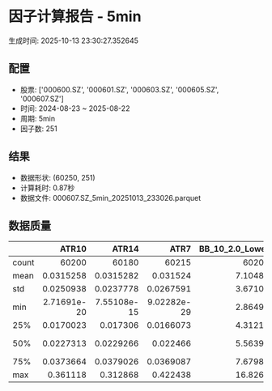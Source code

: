 # 因子计算报告 - 5min

生成时间: 2025-10-13 23:30:27.352645

## 配置

- 股票: ['000600.SZ', '000601.SZ', '000603.SZ', '000605.SZ', '000607.SZ']
- 时间: 2024-08-23 ~ 2025-08-22
- 周期: 5min
- 因子数: 251

## 结果

- 数据形状: (60250, 251)
- 计算耗时: 0.87秒
- 数据文件: 000607.SZ_5min_20251013_233026.parquet

## 数据质量

|       |           ATR10 |           ATR14 |            ATR7 |   BB_10_2.0_Lower |   BB_10_2.0_Middle |   BB_10_2.0_Upper |   BB_10_2.0_Width |   BB_15_2.0_Lower |   BB_15_2.0_Middle |   BB_15_2.0_Upper |   BB_15_2.0_Width |   BB_20_2.0_Lower |   BB_20_2.0_Middle |   BB_20_2.0_Upper |   BB_20_2.0_Width |     BOLB_20 |        CCI10 |        CCI14 |        CCI20 |       EMA12 |       EMA15 |       EMA20 |        EMA3 |        EMA5 |        EMA8 |     FIXLB10 |      FIXLB3 |      FIXLB5 |      FIXLB8 |      FMAX10 |      FMAX15 |      FMAX20 |       FMAX5 |     FMEAN10 |     FMEAN15 |     FMEAN20 |      FMEAN5 |      FMIN10 |      FMIN15 |      FMIN20 |       FMIN5 |      FSTD10 |      FSTD15 |      FSTD20 |       FSTD5 |     LEXLB10 |      LEXLB3 |      LEXLB5 |      LEXLB8 |        MA10 |        MA15 |        MA20 |         MA3 |         MA5 |         MA8 |            MACD |    MACD_12_26_9 |     MACD_6_13_4 |     MACD_8_17_5 |       MACD_HIST |     MACD_SIGNAL |    MEANLB10 |     MEANLB3 |     MEANLB5 |     MEANLB8 |         MSTD10 |        MSTD15 |          MSTD5 |       Momentum1 |      Momentum10 |      Momentum12 |      Momentum15 |      Momentum20 |       Momentum3 |       Momentum5 |       Momentum8 |               OBV |   OBV_SMA10 |   OBV_SMA15 |   OBV_SMA20 |    OBV_SMA5 |   Position10 |   Position12 |   Position15 |   Position20 |   Position25 |   Position30 |    Position5 |    Position8 |        RAND |      RANDNX |       RANDX |       RPROB |     RPROBCX |     RPROBNX |      RPROBX |        RSI |      RSI10 |      RSI14 |       RSI7 |        STCX |           STOCH |     STOCH_10_14 |     STOCH_14_20 |      STOCH_7_10 |         STX |   TA_ADXR_14 |   TA_ADX_14 |   TA_APO_fastperiod12_matype0_slowperiod26 |   TA_AROONOSC_14 |   TA_AROON_14_down |   TA_AROON_14_up |    TA_CCI_14 |   TA_CDL2CROWS |   TA_CDL3BLACKCROWS |   TA_CDL3INSIDE |   TA_CDL3LINESTRIKE |   TA_CDL3OUTSIDE |   TA_CDL3STARSINSOUTH |   TA_CDL3WHITESOLDIERS |   TA_CDLABANDONEDBABY |   TA_CDLADVANCEBLOCK |   TA_CDLBELTHOLD |   TA_CDLBREAKAWAY |   TA_CDLCLOSINGMARUBOZU |   TA_CDLCONCEALBABYSWALL |   TA_CDLCOUNTERATTACK |   TA_CDLDARKCLOUDCOVER |   TA_CDLDOJI |   TA_CDLDOJISTAR |   TA_CDLDRAGONFLYDOJI |   TA_CDLENGULFING |   TA_CDLEVENINGDOJISTAR |   TA_CDLEVENINGSTAR |   TA_CDLGAPSIDESIDEWHITE |   TA_CDLGRAVESTONEDOJI |   TA_CDLHAMMER |   TA_CDLHANGINGMAN |   TA_CDLHARAMI |   TA_CDLHARAMICROSS |   TA_CDLHIGHWAVE |   TA_CDLHIKKAKE |   TA_CDLHOMINGPIGEON |   TA_CDLIDENTICAL3CROWS |   TA_CDLINNECK |   TA_CDLINVERTEDHAMMER |   TA_CDLKICKING |   TA_CDLKICKINGBYLENGTH |   TA_CDLLADDERBOTTOM |   TA_CDLLONGLEGGEDDOJI |   TA_CDLLONGLINE |   TA_CDLMARUBOZU |   TA_CDLMATCHINGLOW |   TA_CDLMATHOLD |   TA_CDLMORNINGDOJISTAR |   TA_CDLMORNINGSTAR |   TA_CDLONNECK |   TA_CDLPIERCING |   TA_CDLRICKSHAWMAN |   TA_CDLRISEFALL3METHODS |   TA_CDLSEPARATINGLINES |   TA_CDLSHOOTINGSTAR |   TA_CDLSHORTLINE |   TA_CDLSPINNINGTOP |   TA_CDLSTALLEDPATTERN |   TA_CDLSTICKSANDWICH |   TA_CDLTAKURI |   TA_CDLTASUKIGAP |   TA_CDLTHRUSTING |   TA_CDLTRISTAR |   TA_CDLUNIQUE3RIVER |   TA_CDLUPSIDEGAP2CROWS |   TA_CDLXSIDEGAP3METHODS |   TA_DEMA_10 |   TA_DEMA_20 |   TA_DEMA_5 |    TA_DX_14 |   TA_EMA_10 |   TA_EMA_20 |   TA_EMA_30 |    TA_EMA_5 |   TA_EMA_60 |   TA_KAMA_10 |   TA_KAMA_20 |   TA_MFI_14 |   TA_MIDPRICE_10 |   TA_MIDPRICE_20 |   TA_MIDPRICE_5 |   TA_MOM_10 |   TA_ROCP_10 |   TA_ROCR100_10 |   TA_ROCR_10 |     TA_ROC_10 |   TA_RSI_14 |      TA_SAR |   TA_SMA_10 |   TA_SMA_20 |   TA_SMA_30 |    TA_SMA_5 |   TA_SMA_60 |   TA_STOCHF_D |   TA_STOCHF_K |   TA_STOCHRSI_fastd_period3_fastk_period5_timeperiod14_D |   TA_STOCHRSI_fastd_period3_fastk_period5_timeperiod14_K |   TA_STOCH_D |   TA_STOCH_K |    TA_T3_10 |    TA_T3_20 |     TA_T3_5 |   TA_TEMA_10 |   TA_TEMA_20 |   TA_TEMA_5 |   TA_TRIMA_10 |   TA_TRIMA_20 |   TA_TRIMA_5 |   TA_TRIX_14 |   TA_ULTOSC_timeperiod17_timeperiod214_timeperiod328 |   TA_WILLR_14 |   TA_WMA_10 |   TA_WMA_20 |    TA_WMA_5 |     TRENDLB10 |      TRENDLB3 |      TRENDLB5 |      TRENDLB8 |       Trend10 |      Trend12 |       Trend15 |       Trend20 |        Trend25 |        Trend5 |        Trend8 |      VWAP10 |      VWAP15 |      VWAP20 |      VWAP25 |      VWAP30 |   Volume_Momentum10 |   Volume_Momentum15 |   Volume_Momentum20 |   Volume_Momentum25 |   Volume_Momentum30 |   Volume_Ratio10 |   Volume_Ratio15 |   Volume_Ratio20 |   Volume_Ratio25 |   Volume_Ratio30 |    WILLR14 |    WILLR18 |    WILLR21 |     WILLR9 |
|:------|----------------:|----------------:|----------------:|------------------:|-------------------:|------------------:|------------------:|------------------:|-------------------:|------------------:|------------------:|------------------:|-------------------:|------------------:|------------------:|------------:|-------------:|-------------:|-------------:|------------:|------------:|------------:|------------:|------------:|------------:|------------:|------------:|------------:|------------:|------------:|------------:|------------:|------------:|------------:|------------:|------------:|------------:|------------:|------------:|------------:|------------:|------------:|------------:|------------:|------------:|------------:|------------:|------------:|------------:|------------:|------------:|------------:|------------:|------------:|------------:|----------------:|----------------:|----------------:|----------------:|----------------:|----------------:|------------:|------------:|------------:|------------:|---------------:|--------------:|---------------:|----------------:|----------------:|----------------:|----------------:|----------------:|----------------:|----------------:|----------------:|------------------:|------------:|------------:|------------:|------------:|-------------:|-------------:|-------------:|-------------:|-------------:|-------------:|-------------:|-------------:|------------:|------------:|------------:|------------:|------------:|------------:|------------:|-----------:|-----------:|-----------:|-----------:|------------:|----------------:|----------------:|----------------:|----------------:|------------:|-------------:|------------:|-------------------------------------------:|-----------------:|-------------------:|-----------------:|-------------:|---------------:|--------------------:|----------------:|--------------------:|-----------------:|----------------------:|-----------------------:|----------------------:|---------------------:|-----------------:|------------------:|------------------------:|-------------------------:|----------------------:|-----------------------:|-------------:|-----------------:|----------------------:|------------------:|------------------------:|--------------------:|-------------------------:|-----------------------:|---------------:|-------------------:|---------------:|--------------------:|-----------------:|----------------:|---------------------:|------------------------:|---------------:|-----------------------:|----------------:|------------------------:|---------------------:|-----------------------:|-----------------:|-----------------:|--------------------:|----------------:|------------------------:|--------------------:|---------------:|-----------------:|--------------------:|-------------------------:|------------------------:|---------------------:|------------------:|--------------------:|-----------------------:|----------------------:|---------------:|------------------:|------------------:|----------------:|---------------------:|------------------------:|-------------------------:|-------------:|-------------:|------------:|------------:|------------:|------------:|------------:|------------:|------------:|-------------:|-------------:|------------:|-----------------:|-----------------:|----------------:|------------:|-------------:|----------------:|-------------:|--------------:|------------:|------------:|------------:|------------:|------------:|------------:|------------:|--------------:|--------------:|---------------------------------------------------------:|---------------------------------------------------------:|-------------:|-------------:|------------:|------------:|------------:|-------------:|-------------:|------------:|--------------:|--------------:|-------------:|-------------:|-----------------------------------------------------:|--------------:|------------:|------------:|------------:|--------------:|--------------:|--------------:|--------------:|--------------:|-------------:|--------------:|--------------:|---------------:|--------------:|--------------:|------------:|------------:|------------:|------------:|------------:|--------------------:|--------------------:|--------------------:|--------------------:|--------------------:|-----------------:|-----------------:|-----------------:|-----------------:|-----------------:|-----------:|-----------:|-----------:|-----------:|
| count | 60200           | 60180           | 60215           |       60205       |        60205       |       60205       |       60205       |       60180       |        60180       |       60180       |       60180       |       60155       |        60155       |       60155       |       60155       | 60250       | 60160        | 60120        | 60060        | 60250       | 60250       | 60250       | 60250       | 60250       | 60250       | 60250       | 60250       | 60250       | 60250       | 60205       | 60180       | 60155       | 60230       | 60250       | 60250       | 60250       | 60250       | 60250       | 60250       | 60250       | 60250       | 60250       | 60250       | 60250       | 60250       | 60250       | 60250       | 60250       | 60250       | 60205       | 60180       | 60155       | 60240       | 60230       | 60215       | 60085           | 60085           | 60175           | 60150           | 60085           | 60085           | 60250       | 60250       | 60250       | 60250       | 60205          | 60180         | 60230          | 60200           | 60200           | 60200           | 60200           | 60200           | 60200           | 60200           | 60200           |   60250           | 60205       | 60180       | 60155       | 60230       | 60205        | 60195        | 60180        | 60155        | 60130        | 60105        | 60230        | 60215        | 60250       | 60250       | 60250       | 60250       | 60250       | 60250       | 60250       | 60180      | 60200      | 60180      | 60215      | 60250       | 60165           | 60075           | 59995           | 60130           | 60250       |  60115       | 60115       |                                60195       |      60250       |        60250       |      60250       | 60120        |          60250 |      60250          |    60250        |      60250          |     60250        |            60235      |          60250         |         60250         |         60250        |     60250        |    60250          |             60250       |                    60250 |          60250        |           60250        |   60250      |     60250        |           60250       |       60250       |            60250        |        60250        |            60250         |             60250      |    60250       |        60250       |  60250         |       60250         |       60250      |    60250        |         60250        |            60250        |   60250        |            60250       |  60250          |          60250          |                60250 |             60250      |      60250       |     60250        |         60250       |           60250 |           60250         |        60250        |   60250        |    60250         |          60250      |           60250          |             60250       |         60250        |       60250       |         60250       |           60250        |          60250        |    60250       |    60250          |      60250        |   60250         |       60250          |                   60250 |             60250        |  60250       |  60250       | 60250       | 60250       | 60250       | 60250       | 60250       | 60250       | 60250       |  60205       |  60155       | 60250       |      60250       |      60250       |     60250       | 60250       |  60250       |     60250       |  60250       | 60200         |  60180      | 60250       | 60205       | 60155       | 60105       | 60230       | 59955       |   60250       |   60250       |                                              60250       |                                              60250       |  60250       |  60250       | 60250       | 60250       | 60250       |  60250       |  60250       | 60250       |   60205       |   60155       |  60230       |  60250       |                                          60250       |    60185      | 60205       | 60155       | 60230       | 60205         | 60240         | 60230         | 60215         | 60205         | 60195        | 60180         | 60155         | 60130          | 60230         | 60215         | 60155       | 60155       | 60155       | 60155       | 60155       |     60200           |     60200           |     60200           |     60200           |     60200           |      60250       |      60250       |      60250       |      60250       |      60250       | 60185      | 60165      | 60150      | 60210      |
| mean  |     0.0315258   |     0.0315282   |     0.031524    |           7.10489 |            7.10998 |           7.11508 |           7.10998 |           7.10375 |            7.11015 |           7.11656 |           7.11015 |           7.10277 |            7.11031 |           7.11786 |           7.11031 |     7.10969 |    -0.407934 |     0.262328 |     1.37428  |     7.10828 |     7.10789 |     7.10725 |     7.10943 |     7.10918 |     7.10879 |     7.10969 |     7.10969 |     7.10969 |     7.10969 |     7.10998 |     7.11015 |     7.11031 |     7.10982 |     7.10969 |     7.10969 |     7.10969 |     7.10969 |     7.10969 |     7.10969 |     7.10969 |     7.10969 |     7.10969 |     7.10969 |     7.10969 |     7.10969 |     7.10969 |     7.10969 |     7.10969 |     7.10969 |     7.10998 |     7.11015 |     7.11031 |     7.10976 |     7.10982 |     7.10992 |     0.00180625  |     0.00180625  |     0.000901241 |     0.00116023  |    -1.61654e-06 |     0.00180787  |     7.10969 |     7.10969 |     7.10969 |     7.10969 |     0.0268516  |     0.0331495 |     0.0190408  |     0.000487036 |     0.000487036 |     0.000487036 |     0.000487036 |     0.000487036 |     0.000487036 |     0.000487036 |     0.000487036 |  819755           |     7.10998 |     7.11015 |     7.11031 |     7.10982 |     0.465808 |     0.465869 |     0.466434 |     0.468039 |     0.470102 |     0.472895 |     0.466018 |     0.465667 |     7.10969 |     7.10969 |     7.10969 |     7.10969 |     7.10969 |     7.10969 |     7.10969 |    50.5383 |    50.3111 |    50.5383 |    50.0805 |     7.10969 |    46.6122      |    46.5672      |    46.6155      |    46.5671      |     7.10969 |     29.8461  |    29.8461  |                                    7.11005 |          7.10969 |            7.10969 |          7.10969 |     0.262328 |              0 |         -0.00995851 |       -0.033195 |          0.00165975 |        -0.365145 |               49.5171 |              0.0829876 |            -0.0149378 |            -0.215768 |        -0.484647 |        0.00165975 |                -1.13527 |                        0 |              0.006639 |              -0.059751 |      33.6415 |        -0.137759 |               7.77427 |          -5.87419 |               -0.116183 |           -0.151037 |                0.0497925 |                 8.3917 |        1.52531 |           -4.85809 |     -0.0285477 |           0.0657261 |           9.839  |        0.439834 |             0.073029 |               -0.209129 |      -0.165975 |                1.60498 |     -0.00165975 |              0.00165975 |                    0 |                28.0398 |         -1.13693 |        -0.891286 |             2.97593 |               0 |               0.0746888 |            0.114523 |      -0.227386 |        0.0431535 |             10.7087 |               0.00165975 |                -2.50622 |            -0.360166 |           2.85477 |             9.84398 |              -0.126141 |              0.107884 |        7.76929 |       -0.00829876 |         -0.126141 |      -0.0298755 |           0.00497925 |                       0 |                -0.013278 |      7.10853 |      7.10725 |     7.10918 |     7.10969 |     7.10853 |     7.10725 |     7.10596 |     7.10918 |     7.10214 |      7.10998 |      7.11031 |     7.10969 |          7.10969 |          7.10969 |         7.10969 |     7.10969 |      7.10969 |         7.10969 |      7.10969 |     0.0487036 |     50.5383 |     7.10969 |     7.10998 |     7.11031 |     7.11064 |     7.10982 |     7.11161 |       7.10969 |       7.10969 |                                                  7.10969 |                                                  7.10969 |      7.10969 |      7.10969 |     7.10969 |     7.10969 |     7.10969 |      7.10853 |      7.10725 |     7.10918 |       7.10998 |       7.11031 |      7.10982 |      7.10969 |                                              7.10969 |      -51.1197 |     7.10998 |     7.11031 |     7.10982 |    -0.0293421 |    -0.0226635 |    -0.0277806 |    -0.0307617 |    -0.0293421 |    -0.027013 |    -0.0217792 |    -0.0125353 |    -0.00362299 |    -0.0277806 |    -0.0307617 |     7.02856 |     7.02856 |     7.02856 |     7.02856 |     7.02856 |         0.000487036 |         0.000487036 |         0.000487036 |         0.000487036 |         0.000487036 |          7.10969 |          7.10969 |          7.10969 |          7.10969 |          7.10969 |   -51.1197 |   -51.2455 |   -51.3136 |   -50.8259 |
| std   |     0.0250938   |     0.0237778   |     0.0267591   |           3.67108 |            3.67368 |           3.6763  |           3.67368 |           3.67018 |            3.67349 |           3.67683 |           3.67349 |           3.66937 |            3.6733  |           3.67727 |           3.6733  |     3.67406 |    92.0148   |    96.8215   |   102.816    |     3.67308 |     3.67283 |     3.67241 |     3.67385 |     3.67367 |     3.67341 |     3.67406 |     3.67406 |     3.67406 |     3.67406 |     3.67368 |     3.67349 |     3.6733  |     3.67387 |     3.67406 |     3.67406 |     3.67406 |     3.67406 |     3.67406 |     3.67406 |     3.67406 |     3.67406 |     3.67406 |     3.67406 |     3.67406 |     3.67406 |     3.67406 |     3.67406 |     3.67406 |     3.67406 |     3.67368 |     3.67349 |     3.6733  |     3.67396 |     3.67387 |     3.67376 |     0.0387428   |     0.0387428   |     0.0281399   |     0.0311149   |     0.0119537   |     0.0363628   |     3.67406 |     3.67406 |     3.67406 |     3.67406 |     0.0417497  |     0.0489102 |     0.0321535  |     0.0137692   |     0.0137692   |     0.0137692   |     0.0137692   |     0.0137692   |     0.0137692   |     0.0137692   |     0.0137692   |       1.03037e+06 |     3.67368 |     3.67349 |     3.6733  |     3.67387 |     0.309102 |     0.306195 |     0.303156 |     0.300179 |     0.298025 |     0.297228 |     0.325354 |     0.31337  |     3.67406 |     3.67406 |     3.67406 |     3.67406 |     3.67406 |     3.67406 |     3.67406 |    13.1015 |    15.0354 |    13.1015 |    17.436  |     3.67406 |    27.8222      |    19.6227      |    19.1379      |    19.922       |     3.67406 |     13.989   |    13.989   |                                    3.67361 |          3.67406 |            3.67406 |          3.67406 |    96.8215   |              0 |          0.997882   |        5.61558  |          0.910981   |         8.59609  |               25.973  |              2.87958   |             1.35112   |             4.6401   |        52.3043   |        0.4074     |                51.5688  |                        0 |              7.70844  |               2.44369  |      47.2487 |        11.4283   |              26.7769  |          30.5546  |                3.4066   |            3.88345  |               11.2902    |                27.7266 |       12.2559  |           21.4992  |     33.6436    |          28.3109    |          33.8384 |       19.5716   |             2.70142  |                4.56831  |       4.07066  |               12.5668  |      0.910981   |              0.910981   |                    0 |                44.9198 |         45.2002  |        41.6155   |            16.9924  |               0 |               2.73193   |            3.38221  |       4.76311  |        2.07691   |             30.9227 |               0.4074     |                16.8478  |             5.99062  |          34.3838  |            34.9826  |               3.54942  |              3.28282  |       26.769   |        1.07786    |          3.54942  |       6.41573   |           0.705627   |                       0 |                 1.82192  |      3.67324 |      3.67241 |     3.67367 |     3.67406 |     3.67324 |     3.67241 |     3.67157 |     3.67367 |     3.66902 |      3.67368 |      3.6733  |     3.67406 |          3.67406 |          3.67406 |         3.67406 |     3.67406 |      3.67406 |         3.67406 |      3.67406 |     1.37692   |     13.1015 |     3.67406 |     3.67368 |     3.6733  |     3.67293 |     3.67387 |     3.6718  |       3.67406 |       3.67406 |                                                  3.67406 |                                                  3.67406 |      3.67406 |      3.67406 |     3.67406 |     3.67406 |     3.67406 |      3.67324 |      3.67241 |     3.67367 |       3.67368 |       3.6733  |      3.67387 |      3.67406 |                                              3.67406 |       30.5672 |     3.67368 |     3.6733  |     3.67387 |     1.14539   |     0.795844  |     0.975942  |     1.09567   |     1.14539   |     1.18299  |     1.22623   |     1.27695   |     1.31268    |     0.975942  |     1.09567   |     3.68232 |     3.68232 |     3.68232 |     3.68232 |     3.68232 |         0.0137692   |         0.0137692   |         0.0137692   |         0.0137692   |         0.0137692   |          3.67406 |          3.67406 |          3.67406 |          3.67406 |          3.67406 |    30.5672 |    30.274  |    30.1076 |    31.2865 |
| min   |     2.71691e-20 |     7.55108e-15 |     9.02282e-29 |           2.86499 |            2.867   |           2.86901 |           2.867   |           2.86807 |            2.87    |           2.87193 |           2.87    |           2.87015 |            2.872   |           2.87385 |           2.872   |     2.85    |  -666.663    |  -933.326    | -1333.32     |     2.86691 |     2.86841 |     2.87063 |     2.85947 |     2.86176 |     2.86439 |     2.85    |     2.85    |     2.85    |     2.85    |     2.867   |     2.87    |     2.872   |     2.86    |     2.85    |     2.85    |     2.85    |     2.85    |     2.85    |     2.85    |     2.85    |     2.85    |     2.85    |     2.85    |     2.85    |     2.85    |     2.85    |     2.85    |     2.85    |     2.85    |     2.867   |     2.87    |     2.872   |     2.85667 |     2.86    |     2.86625 |    -0.445071    |    -0.445071    |    -0.4341      |    -0.426466    |    -0.181994    |    -0.391994    |     2.85    |     2.85    |     2.85    |     2.85    |     0          |     0         |     0          |    -0.126214    |    -0.126214    |    -0.126214    |    -0.126214    |    -0.126214    |    -0.126214    |    -0.126214    |    -0.126214    | -826195           |     2.867   |     2.87    |     2.872   |     2.86    |     0        |     0        |     0        |     0        |     0        |     0        |     0        |     0        |     2.85    |     2.85    |     2.85    |     2.85    |     2.85    |     2.85    |     2.85    |     0      |     0      |     0      |     0      |     2.85    |    -8.81073e-13 |    -5.68434e-13 |    -3.63798e-13 |    -3.97904e-13 |     2.85    |      6.46999 |     6.46999 |                                    2.8675  |          2.85    |            2.85    |          2.85    |  -933.326    |              0 |       -100          |     -100        |       -100          |      -100        |                0      |              0         |          -100         |          -100        |      -100        |        0          |              -100       |                        0 |           -100        |            -100        |       0      |      -100        |               0       |        -100       |             -100        |         -100        |             -100         |                 0      |        0       |         -100       |   -100         |        -100         |        -100      |     -200        |             0        |             -100        |    -100        |                0       |   -100          |           -100          |                    0 |                 0      |       -100       |      -100        |             0       |               0 |               0         |            0        |    -100        |        0         |              0      |               0          |              -100       |          -100        |        -100       |          -100       |            -100        |              0        |        0       |     -100          |       -100        |    -100         |           0          |                       0 |              -100        |      2.86576 |      2.87063 |     2.86176 |     2.85    |     2.86576 |     2.87063 |     2.87498 |     2.86176 |     2.88779 |      2.867   |      2.872   |     2.85    |          2.85    |          2.85    |         2.85    |     2.85    |      2.85    |         2.85    |      2.85    |   -12.6214    |      0      |     2.85    |     2.867   |     2.872   |     2.87267 |     2.86    |     2.8865  |       2.85    |       2.85    |                                                  2.85    |                                                  2.85    |      2.85    |      2.85    |     2.85    |     2.85    |     2.85    |      2.86576 |      2.87063 |     2.86176 |       2.867   |       2.872   |      2.86    |      2.85    |                                              2.85    |     -100      |     2.867   |     2.872   |     2.86    |    -2.84605   |    -1.1547    |    -1.78885   |    -2.47487   |    -2.84605   |    -3.17543  |    -3.61478   |    -4.24853   |    -4.8        |    -1.78885   |    -2.47487   |     0       |     0       |     0       |     0       |     0       |        -0.126214    |        -0.126214    |        -0.126214    |        -0.126214    |        -0.126214    |          2.85    |          2.85    |          2.85    |          2.85    |          2.85    |  -100      |  -100      |  -100      |  -100      |
| 25%   |     0.0170023   |     0.017306    |     0.0166073   |           4.31217 |            4.316   |           4.3188  |           4.316   |           4.31148 |            4.31533 |           4.31911 |           4.31533 |           4.31103 |            4.31575 |           4.32036 |           4.31575 |     4.32    |   -59.6431   |   -58.9334   |   -58.0989   |     4.31571 |     4.31514 |     4.31461 |     4.31513 |     4.3154  |     4.31576 |     4.32    |     4.32    |     4.32    |     4.32    |     4.316   |     4.31533 |     4.31575 |     4.316   |     4.32    |     4.32    |     4.32    |     4.32    |     4.32    |     4.32    |     4.32    |     4.32    |     4.32    |     4.32    |     4.32    |     4.32    |     4.32    |     4.32    |     4.32    |     4.32    |     4.316   |     4.31533 |     4.31575 |     4.31667 |     4.316   |     4.31625 |    -0.0102677   |    -0.0102677   |    -0.00693036  |    -0.00789629  |    -0.00325925  |    -0.00977777  |     4.32    |     4.32    |     4.32    |     4.32    |     0.00942809 |     0.0112122 |     0.00707107 |    -0.00455581  |    -0.00455581  |    -0.00455581  |    -0.00455581  |    -0.00455581  |    -0.00455581  |    -0.00455581  |    -0.00455581  |   99847.2         |     4.316   |     4.31533 |     4.31575 |     4.316   |     0.2      |     0.2      |     0.2      |     0.2      |     0.205882 |     0.208333 |     0.2      |     0.2      |     4.32    |     4.32    |     4.32    |     4.32    |     4.32    |     4.32    |     4.32    |    42.3637 |    40.8474 |    42.3637 |    38.7162 |     4.32    |    22.2222      |    32.1429      |    32.6385      |    32.2629      |     4.32    |     19.7373  |    19.7373  |                                    4.315   |          4.32    |            4.32    |          4.32    |   -58.9334   |              0 |          0          |        0        |          0          |         0        |               29.3539 |              0         |             0         |             0        |         0        |        0          |                 0       |                        0 |              0        |               0        |       0      |         0        |               0       |           0       |                0        |            0        |                0         |                 0      |        0       |            0       |      0         |           0         |           0      |        0        |             0        |                0        |       0        |                0       |      0          |              0          |                    0 |                 0      |          0       |         0        |             0       |               0 |               0         |            0        |       0        |        0         |              0      |               0          |                 0       |             0        |           0       |             0       |               0        |              0        |        0       |        0          |          0        |       0         |           0          |                       0 |                 0        |      4.31525 |      4.31461 |     4.3154  |     4.32    |     4.31525 |     4.31461 |     4.31484 |     4.3154  |     4.31583 |      4.316   |      4.31575 |     4.32    |          4.32    |          4.32    |         4.32    |     4.32    |      4.32    |         4.32    |      4.32    |    -0.455581  |     42.3637 |     4.32    |     4.316   |     4.31575 |     4.31567 |     4.316   |     4.316   |       4.32    |       4.32    |                                                  4.32    |                                                  4.32    |      4.32    |      4.32    |     4.32    |     4.32    |     4.32    |      4.31525 |      4.31461 |     4.3154  |       4.316   |       4.31575 |      4.316   |      4.32    |                                              4.32    |      -76.3158 |     4.316   |     4.31575 |     4.316   |    -0.948682  |    -0.57735   |    -0.874767  |    -0.935413  |    -0.948682  |    -0.970453 |    -0.97218   |    -0.993316  |    -1.00353    |    -0.874767  |    -0.935413  |     4.2921  |     4.2921  |     4.2921  |     4.2921  |     4.2921  |        -0.00455581  |        -0.00455581  |        -0.00455581  |        -0.00455581  |        -0.00455581  |          4.32    |          4.32    |          4.32    |          4.32    |          4.32    |   -76.3158 |   -76.9231 |   -77.4194 |   -75      |
| 50%   |     0.0227313   |     0.0229266   |     0.022466    |           5.56396 |            5.569   |           5.5732  |           5.569   |           5.56465 |            5.56933 |           5.57406 |           5.56933 |           5.56314 |            5.5695  |           5.57609 |           5.5695  |     5.57    |    -0.687281 |    -0.860588 |    -0.474317 |     5.56712 |     5.56744 |     5.56666 |     5.56729 |     5.56806 |     5.56745 |     5.57    |     5.57    |     5.57    |     5.57    |     5.569   |     5.56933 |     5.5695  |     5.568   |     5.57    |     5.57    |     5.57    |     5.57    |     5.57    |     5.57    |     5.57    |     5.57    |     5.57    |     5.57    |     5.57    |     5.57    |     5.57    |     5.57    |     5.57    |     5.57    |     5.569   |     5.56933 |     5.5695  |     5.56667 |     5.568   |     5.56875 |     0.000125283 |     0.000125283 |    -5.622e-05   |    -9.80283e-12 |    -0.000135522 |     0.000171128 |     5.57    |     5.57    |     5.57    |     5.57    |     0.0150923  |     0.0188982 |     0.0114018  |     0           |     0           |     0           |     0           |     0           |     0           |     0           |     0           |  536373           |     5.569   |     5.56933 |     5.5695  |     5.568   |     0.5      |     0.473684 |     0.464286 |     0.461538 |     0.462574 |     0.46875  |     0.5      |     0.5      |     5.57    |     5.57    |     5.57    |     5.57    |     5.57    |     5.57    |     5.57    |    50.0137 |    49.7444 |    50.0137 |    49.453  |     5.57    |    45.8333      |    46.7525      |    46.6667      |    46.6667      |     5.57    |     26.9932  |    26.9932  |                                    5.56917 |          5.57    |            5.57    |          5.57    |    -0.860588 |              0 |          0          |        0        |          0          |         0        |               48.8376 |              0         |             0         |             0        |         0        |        0          |                 0       |                        0 |              0        |               0        |       0      |         0        |               0       |           0       |                0        |            0        |                0         |                 0      |        0       |            0       |      0         |           0         |           0      |        0        |             0        |                0        |       0        |                0       |      0          |              0          |                    0 |                 0      |          0       |         0        |             0       |               0 |               0         |            0        |       0        |        0         |              0      |               0          |                 0       |             0        |           0       |             0       |               0        |              0        |        0       |        0          |          0        |       0         |           0          |                       0 |                 0        |      5.56789 |      5.56666 |     5.56806 |     5.57    |     5.56789 |     5.56666 |     5.56625 |     5.56806 |     5.56392 |      5.569   |      5.5695  |     5.57    |          5.57    |          5.57    |         5.57    |     5.57    |      5.57    |         5.57    |      5.57    |     0         |     50.0137 |     5.57    |     5.569   |     5.5695  |     5.57    |     5.568   |     5.56817 |       5.57    |       5.57    |                                                  5.57    |                                                  5.57    |      5.57    |      5.57    |     5.57    |     5.57    |     5.57    |      5.56789 |      5.56666 |     5.56806 |       5.569   |       5.5695  |      5.568   |      5.57    |                                              5.57    |      -50      |     5.569   |     5.5695  |     5.568   |     0         |     0         |     0         |     0         |     0         |     0        |     0         |     0         |     0          |     0         |     0         |     5.54194 |     5.54194 |     5.54194 |     5.54194 |     5.54194 |         0           |         0           |         0           |         0           |         0           |          5.57    |          5.57    |          5.57    |          5.57    |          5.57    |   -50      |   -50      |   -50      |   -50      |
| 75%   |     0.0373664   |     0.0379026   |     0.0369087   |           7.67988 |            7.685   |           7.69    |           7.685   |           7.67799 |            7.684   |           7.6903  |           7.684   |           7.67697 |            7.6835  |           7.69033 |           7.6835  |     7.68    |    55.7783   |    55.8536   |    56.243    |     7.68259 |     7.68394 |     7.68222 |     7.68408 |     7.68462 |     7.6833  |     7.68    |     7.68    |     7.68    |     7.68    |     7.685   |     7.684   |     7.6835  |     7.686   |     7.68    |     7.68    |     7.68    |     7.68    |     7.68    |     7.68    |     7.68    |     7.68    |     7.68    |     7.68    |     7.68    |     7.68    |     7.68    |     7.68    |     7.68    |     7.68    |     7.685   |     7.684   |     7.6835  |     7.68667 |     7.686   |     7.68562 |     0.0114313   |     0.0114313   |     0.00702811  |     0.00837206  |     0.00310418  |     0.0111515   |     7.68    |     7.68    |     7.68    |     7.68    |     0.0285968  |     0.0358303 |     0.0194936  |     0.004329    |     0.004329    |     0.004329    |     0.004329    |     0.004329    |     0.004329    |     0.004329    |     0.004329    |       1.27607e+06 |     7.685   |     7.684   |     7.6835  |     7.686   |     0.714286 |     0.714286 |     0.714286 |     0.722222 |     0.722222 |     0.727273 |     0.714286 |     0.714286 |     7.68    |     7.68    |     7.68    |     7.68    |     7.68    |     7.68    |     7.68    |    57.7762 |    59.1404 |    57.7762 |    61.0846 |     7.68    |    70.2381      |    61.2245      |    60.7164      |    61.4723      |     7.68    |     36.6576  |    36.6576  |                                    7.68417 |          7.68    |            7.68    |          7.68    |    55.8536   |              0 |          0          |        0        |          0          |         0        |               69.4064 |              0         |             0         |             0        |         0        |        0          |                 0       |                        0 |              0        |               0        |     100      |         0        |               0       |           0       |                0        |            0        |                0         |                 0      |        0       |            0       |      0         |           0         |           0      |        0        |             0        |                0        |       0        |                0       |      0          |              0          |                    0 |               100      |          0       |         0        |             0       |               0 |               0         |            0        |       0        |        0         |              0      |               0          |                 0       |             0        |           0       |             0       |               0        |              0        |        0       |        0          |          0        |       0         |           0          |                       0 |                 0        |      7.68243 |      7.68222 |     7.68462 |     7.68    |     7.68243 |     7.68222 |     7.68037 |     7.68462 |     7.68441 |      7.685   |      7.6835  |     7.68    |          7.68    |          7.68    |         7.68    |     7.68    |      7.68    |         7.68    |      7.68    |     0.4329    |     57.7762 |     7.68    |     7.685   |     7.6835  |     7.68733 |     7.686   |     7.69475 |       7.68    |       7.68    |                                                  7.68    |                                                  7.68    |      7.68    |      7.68    |     7.68    |     7.68    |     7.68    |      7.68243 |      7.68222 |     7.68462 |       7.685   |       7.6835  |      7.686   |      7.68    |                                              7.68    |      -25      |     7.685   |     7.6835  |     7.686   |     0.869894  |     0.57735   |     0.730296  |     0.846113  |     0.869894  |     0.888694 |     0.913139  |     0.946216  |     0.965629   |     0.730296  |     0.846113  |     7.64117 |     7.64117 |     7.64117 |     7.64117 |     7.64117 |         0.004329    |         0.004329    |         0.004329    |         0.004329    |         0.004329    |          7.68    |          7.68    |          7.68    |          7.68    |          7.68    |   -25      |   -25      |   -25      |   -25      |
| max   |     0.361118    |     0.312868    |     0.422438    |          16.8262  |           16.852   |          16.8778  |          16.852   |          16.7929  |           16.8167  |          16.8404  |          16.8167  |          16.7672  |           16.79    |          16.8128  |          16.79    |    17.09    |   666.663    |   933.326    |  1333.32     |    16.7893  |    16.7579  |    16.737   |    16.9877  |    16.9034  |    16.8489  |    17.09    |    17.09    |    17.09    |    17.09    |    16.852   |    16.8167  |    16.79    |    16.95    |    17.09    |    17.09    |    17.09    |    17.09    |    17.09    |    17.09    |    17.09    |    17.09    |    17.09    |    17.09    |    17.09    |    17.09    |    17.09    |    17.09    |    17.09    |    17.09    |    16.852   |    16.8167  |    16.79    |    17.0233  |    16.95    |    16.8738  |     0.559123    |     0.559123    |     0.572811    |     0.557399    |     0.260437    |     0.482979    |    17.09    |    17.09    |    17.09    |    17.09    |     1.00329    |     1.04355   |     0.814445   |     0.214542    |     0.214542    |     0.214542    |     0.214542    |     0.214542    |     0.214542    |     0.214542    |     0.214542    |       5.33658e+06 |    16.852   |    16.8167  |    16.79    |    16.95    |     1        |     1        |     1        |     1        |     1        |     1        |     1        |     1        |    17.09    |    17.09    |    17.09    |    17.09    |    17.09    |    17.09    |    17.09    |   100      |   100      |   100      |   100      |    17.09    |   100           |   100           |   100           |   100           |    17.09    |     99.7852  |    99.7852  |                                   16.83    |         17.09    |           17.09    |         17.09    |   933.326    |              0 |          0          |      100        |        100          |       100        |              100      |            100         |           100         |             0        |       100        |      100          |               100       |                        0 |            100        |               0        |     100      |       100        |             100       |         100       |                0        |            0        |              100         |               100      |      100       |            0       |    100         |         100         |         100      |      200        |           100        |                0        |       0        |              100       |    100          |            100          |                    0 |               100      |        100       |       100        |           100       |               0 |             100         |          100        |       0        |      100         |            100      |             100          |               100       |             0        |         100       |           100       |               0        |            100        |      100       |      100          |          0        |     100         |         100          |                       0 |               100        |     16.8176  |     16.737   |    16.9034  |    17.09    |    16.8176  |    16.737   |    16.6943  |    16.9034  |    16.6013  |     16.852   |     16.79    |    17.09    |         17.09    |         17.09    |        17.09    |    17.09    |     17.09    |        17.09    |     17.09    |    21.4542    |    100      |    17.09    |    16.852   |    16.79    |    16.7477  |    16.95    |    16.595   |      17.09    |      17.09    |                                                 17.09    |                                                 17.09    |     17.09    |     17.09    |    17.09    |    17.09    |    17.09    |     16.8176  |     16.737   |    16.9034  |      16.852   |      16.79    |     16.95    |     17.09    |                                             17.09    |        0      |    16.852   |    16.79    |    16.95    |     2.84605   |     1.1547    |     1.78885   |     2.47487   |     2.84605   |     3.17543  |     3.61478   |     4.24853   |     4.8        |     1.78885   |     2.47487   |    16.9027  |    16.9027  |    16.9027  |    16.9027  |    16.9027  |         0.214542    |         0.214542    |         0.214542    |         0.214542    |         0.214542    |         17.09    |         17.09    |         17.09    |         17.09    |         17.09    |     0      |     0      |     0      |     0      |